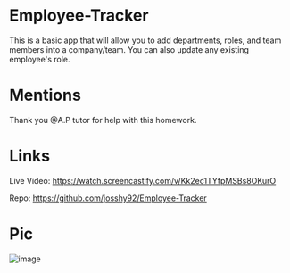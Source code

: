 # Employee-Tracker
This is a basic app that will allow  you to add departments, roles, and team members into a company/team. You can also update any existing employee's role.

# Mentions
Thank you @A.P tutor for help with this homework.

# Links

Live Video: https://watch.screencastify.com/v/Kk2ec1TYfpMSBs8OKurO

Repo: https://github.com/josshy92/Employee-Tracker

# Pic

![image](https://user-images.githubusercontent.com/88861538/146877271-704f60cc-6c2c-4278-a583-7eaf7ea56ca7.png)